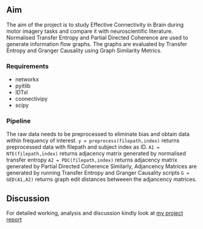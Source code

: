 ## Aim ##

The aim of the project is to study Effective Connectivity in Brain during motor imagery tasks and compare it with neuroscientific literature. Normalised Transfer Entropy and Partial Directed Coherence are used to generate information flow graphs. The graphs are evaluated by Transfer Entropy and Granger Causality using Graph Similarity Metrics.

### Requirements ###
* networkx
* pyitlib
* IDTxl
* coonectivipy
* scipy

### Pipeline ###
The raw data needs to be preprocessed to eliminate bias and obtain data within frequency of interest. 
`y = preprocess(filepath,index)` returns preprocessed data with filepath and subject index as ID.
`A1 = NTE(filepath,index)` returns adjacency matrix generated by normalised transfer entropy
`A2 = PDC(filepath,index)` returns adjacency matrix generated by Partial Directed Coherence
Similarly, Adjancency Matrices are generated by running Transfer Entropy and Granger Causality scripts
`G = GED(A1,A2)` returns graph edit distances betweeen the adjancency matrices.

## Discussion ##
For detailed working, analysis and discussion kindly look at [my project report](Report.pdf)

